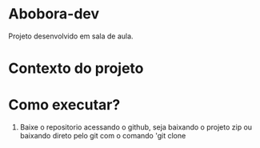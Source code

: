 # Abobora-dev
Projeto desenvolvido em sala de aula.

# Contexto do projeto


# Como executar?
1. Baixe o repositorio acessando o github, seja baixando o projeto zip ou baixando direto pelo git com o comando 'git clone <nome do repositorio>
